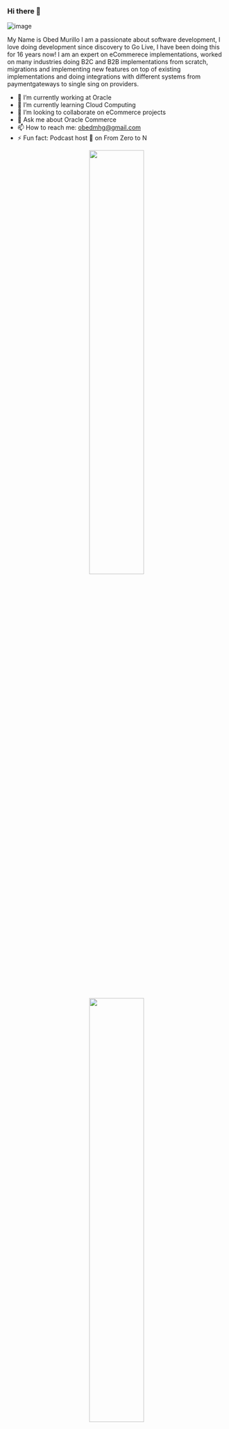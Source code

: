 

### Hi there 👋

![image](https://user-images.githubusercontent.com/773341/166561915-0b55630e-3e32-4537-b5b0-bc7e982af321.png)

My Name is Obed Murillo I am a passionate about software development, I love doing development since discovery to Go Live, I have been doing this for 16 years now!
I am an expert on eCommerece implementations, worked on many industries doing B2C and B2B implementations from scratch, migrations and implementing new features on top of existing implementations and doing integrations with different systems from paymentgateways to single sing on providers.

- 🔭 I’m currently working at Oracle
- 🌱 I’m currently learning Cloud Computing
- 👯 I’m looking to collaborate on eCommerce projects
- 💬 Ask me about Oracle Commerce
- 📫 How to reach me: obedmhg@gmail.com
- ⚡ Fun fact: Podcast host 🎤 on From Zero to N

<p align="center">
  <img height="50%" width="auto" src ="https://github-readme-stats.vercel.app/api?username=obedmhg&show_icons=true&count_private=true&bg_color=00000000">
  <br>
  <img height="50%" width="auto" src ="https://github-readme-stats.vercel.app/api/top-langs/?username=obedmhg&layout=compact&bg_color=00000000&langs_count=6&hide=jupyter%20notebook,tex,css,php">
  <br>
  <img src ="https://github-readme-streak-stats.herokuapp.com?user=obedmhg&background=FFFFFF00">
  
</p>

<!-- <p align="center">
  <img align="left" src ="https://github-readme-stats.vercel.app/api/pin/?username=obedmhg&repo=ytdx">
  <img align="right" src ="https://github-readme-stats.vercel.app/api/pin/?username=obedmhg&repo=pixel-weather">
</p> -->


<!--
